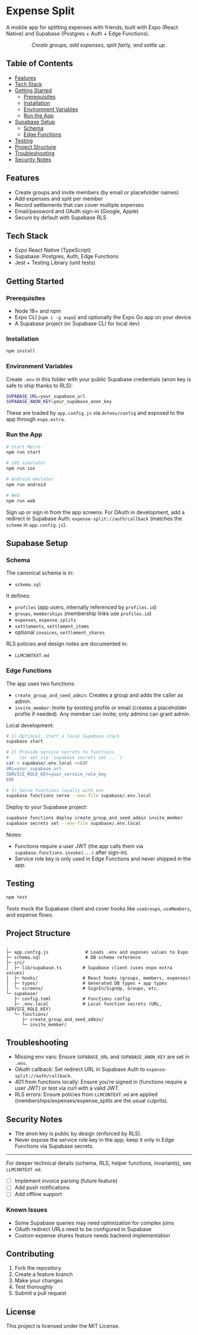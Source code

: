 # Expense Split

A mobile app for splitting expenses with friends, built with Expo (React Native) and Supabase (Postgres + Auth + Edge Functions).

<p align="center">
  <em>Create groups, add expenses, split fairly, and settle up.</em>
</p>

## Table of Contents
- [Features](#features)
- [Tech Stack](#tech-stack)
- [Getting Started](#getting-started)
  - [Prerequisites](#prerequisites)
  - [Installation](#installation)
  - [Environment Variables](#environment-variables)
  - [Run the App](#run-the-app)
- [Supabase Setup](#supabase-setup)
  - [Schema](#schema)
  - [Edge Functions](#edge-functions)
- [Testing](#testing)
- [Project Structure](#project-structure)
- [Troubleshooting](#troubleshooting)
- [Security Notes](#security-notes)

## Features
- Create groups and invite members (by email or placeholder names)
- Add expenses and split per member
- Record settlements that can cover multiple expenses
- Email/password and OAuth sign-in (Google, Apple)
- Secure by default with Supabase RLS

## Tech Stack
- Expo React Native (TypeScript)
- Supabase: Postgres, Auth, Edge Functions
- Jest + Testing Library (unit tests)

## Getting Started

### Prerequisites
- Node 18+ and npm
- Expo CLI (`npm i -g expo`) and optionally the Expo Go app on your device
- A Supabase project (or Supabase CLI for local dev)

### Installation
```bash
npm install
```

### Environment Variables
Create `.env` in this folder with your public Supabase credentials (anon key is safe to ship thanks to RLS):
```bash
SUPABASE_URL=your_supabase_url
SUPABASE_ANON_KEY=your_supabase_anon_key
```
These are loaded by `app.config.js` via `dotenv/config` and exposed to the app through `expo.extra`.

### Run the App
```bash
# Start Metro
npm run start

# iOS simulator
npm run ios

# Android emulator
npm run android

# Web
npm run web
```

Sign up or sign in from the app screens. For OAuth in development, add a redirect in Supabase Auth: `expense-split://auth/callback` (matches the `scheme` in `app.config.js`).

## Supabase Setup

### Schema
The canonical schema is in:
- `schema.sql`

It defines:
- `profiles` (app users, internally referenced by `profiles.id`)
- `groups`, `memberships` (membership links use `profiles.id`)
- `expenses`, `expense_splits`
- `settlements`, `settlement_items`
- optional `invoices`, `settlement_shares`

RLS policies and design notes are documented in:
- `LLMCONTEXT.md`

### Edge Functions
The app uses two functions:
- `create_group_and_seed_admin`: Creates a group and adds the caller as admin.
- `invite_member`: Invite by existing profile or email (creates a placeholder profile if needed). Any member can invite; only admins can grant admin.

Local development:
```bash
# 1) Optional: start a local Supabase stack
supabase start

# 2) Provide service secrets to functions
#    (or set via `supabase secrets set ...`)
cat > supabase/.env.local <<EOF
URL=your_supabase_url
SERVICE_ROLE_KEY=your_service_role_key
EOF

# 3) Serve functions locally with env
supabase functions serve --env-file supabase/.env.local
```

Deploy to your Supabase project:
```bash
supabase functions deploy create_group_and_seed_admin invite_member
supabase secrets set --env-file supabase/.env.local
```

Notes:
- Functions require a user JWT (the app calls them via `supabase.functions.invoke(...)` after sign-in).
- Service role key is only used in Edge Functions and never shipped in the app.

## Testing
```bash
npm test
```
Tests mock the Supabase client and cover hooks like `useGroups`, `useMembers`, and expense flows.

## Project Structure
```
.
├─ app.config.js              # Loads .env and exposes values to Expo
├─ schema.sql                 # DB schema reference
├─ src/
│  ├─ lib/supabase.ts        # Supabase client (uses expo extra values)
│  ├─ hooks/                 # React hooks (groups, members, expenses)
│  ├─ types/                 # Generated DB types + app types
│  └─ screens/               # SignIn/SignUp, Groups, etc.
└─ supabase/
   ├─ config.toml            # Functions config
   ├─ .env.local             # Local function secrets (URL, SERVICE_ROLE_KEY)
   └─ functions/
      ├─ create_group_and_seed_admin/
      └─ invite_member/
```

## Troubleshooting
- Missing env vars: Ensure `SUPABASE_URL` and `SUPABASE_ANON_KEY` are set in `.env`.
- OAuth callback: Set redirect URL in Supabase Auth to `expense-split://auth/callback`.
- 401 from functions locally: Ensure you’re signed in (functions require a user JWT) or test via curl with a valid JWT.
- RLS errors: Ensure policies from `LLMCONTEXT.md` are applied (memberships/expenses/expense_splits are the usual culprits).

## Security Notes
- The anon key is public by design (enforced by RLS).
- Never expose the service role key in the app; keep it only in Edge Functions via Supabase secrets.

---

For deeper technical details (schema, RLS, helper functions, invariants), see `LLMCONTEXT.md`.
- [ ] Implement invoice parsing (future feature)
- [ ] Add push notifications
- [ ] Add offline support

### Known Issues
- Some Supabase queries may need optimization for complex joins
- OAuth redirect URLs need to be configured in Supabase
- Custom expense shares feature needs backend implementation

## Contributing

1. Fork the repository
2. Create a feature branch
3. Make your changes
4. Test thoroughly
5. Submit a pull request

## License

This project is licensed under the MIT License. 
